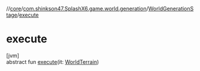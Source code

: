 //[core](../../../index.md)/[com.shinkson47.SplashX6.game.world.generation](../index.md)/[WorldGenerationStage](index.md)/[execute](execute.md)

# execute

[jvm]\
abstract fun [execute](execute.md)(it: [WorldTerrain](../../com.shinkson47.SplashX6.game.world/-world-terrain/index.md))
